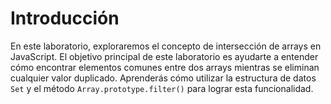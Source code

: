 # Introducción

En este laboratorio, exploraremos el concepto de intersección de arrays en JavaScript. El objetivo principal de este laboratorio es ayudarte a entender cómo encontrar elementos comunes entre dos arrays mientras se eliminan cualquier valor duplicado. Aprenderás cómo utilizar la estructura de datos `Set` y el método `Array.prototype.filter()` para lograr esta funcionalidad.
